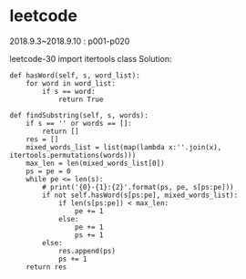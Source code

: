 # leetcode
2018.9.3~2018.9.10 : p001-p020

leetcode-30
import itertools
class Solution:
    
    def hasWord(self, s, word_list):
        for word in word_list:
            if s == word:
                return True
            
    def findSubstring(self, s, words):
        if s == '' or words == []:
            return []
        res = []
        mixed_words_list = list(map(lambda x:''.join(x), itertools.permutations(words)))
        max_len = len(mixed_words_list[0])
        ps = pe = 0
        while pe <= len(s):
            # print('{0}-{1}:{2}'.format(ps, pe, s[ps:pe]))
            if not self.hasWord(s[ps:pe], mixed_words_list):
                if len(s[ps:pe]) < max_len:
                    pe += 1
                else:
                    pe += 1
                    ps += 1
            else:
                res.append(ps)
                ps += 1
        return res
